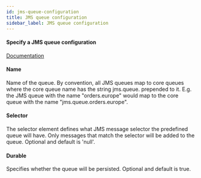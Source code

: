 ```yaml
---
id: jms-queue-configuration
title: JMS queue configuration
sidebar_label: JMS queue configuration
---
```

#### Specify a JMS queue configuration
<a href="http://docs.jboss.org/hornetq/2.2.14.Final/user-manual/en/html_single/index.html#queue-attributes" target="_blank">Documentation</a>


#### Name
Name of the queue.
By convention, all JMS queues map to core queues where the core queue name has the string jms.queue. prepended to it. E.g. the JMS queue with the name "orders.europe" would map to the core queue with the name "jms.queue.orders.europe".

#### Selector
The selector element defines what JMS message selector the predefined queue will have. Only messages that match the selector will be added to the queue. 
Optional and default is 'null'.

#### Durable
Specifies whether the queue will be persisted. 
Optional and default is true.

